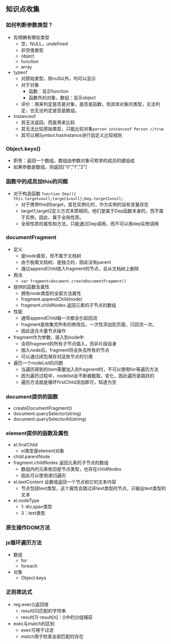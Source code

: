 ## 知识点收集
### 如何判断参数类型？
* 先明确有哪些类型
    * 空，NULL，undefined
    * 非空值类型
    * object
    * function
    * array
* typeof
    * 对原始类型，除null以外，均可以显示
    * 对于对象
        * 函数：显示function
        * 函数外的对象，数组：显示object
    * 评价：用来判定是否是对象，是否是函数，但具体对象的类型，无法判定，也无法判定是否是数组。
* instanceof
    * 其无法返回，而是用来比较
    * 其无法比较原始类型，只能比较对象`person instanceof Person //true`
    * 其可以用Symbol.hasInstance进行自定义比较规则
### Object.keys()
* 职责：返回一个数组，数组由参数对象可枚举的成员的键组成
* 如果参数是数组，则返回["0","1","2"]

### 函数中的成员加this的问题
* 对于构造函数 `function Dep(){ this.target=null;target1=null};Dep.target2=null;`
    * 对于携带this的target，其在实例化时，作为实例的自有变量存在
    * target1,target2定义方式本质相同，他们是属于Dep函数本身的，而不属于实例，因此，属于全局性质。
    * 全局性质的属性和方法，只能通过Dep调用，而不可以用dep实例调用
### documentFragment
* 定义
  * 是node类型，但不属于文档树
  * 由于脱离文档树，是独立的，因此没有parent
  * 通过appendChild放入fragment的节点，会从文档树上删除
* 用法
  * `var fragment=document.createDocumentFragment()`
* 提供的函数及属性
  * 拥有node类型的全部方法属性
  * fragment.appendChild(node)
  * fragment.childNodes 返回元素的子节点的数组
* 性能
  * 通常appendChild每一次都会引起回流
  * fragment是收集完所有的修改后，一次性添加到页面，只回流一次。
  * 因此适合大量节点操作
* fragment作为参数，插入到node中
  * 会将fragment的所有子节点插入，而非片段自身
  * 插入node后，fragment将会失去所有的节点
  * 可以通过闭包保存对这些节点的引用
* 遍历一个nodeList的问题
  * 当遍历得到的item需要加入到fragment时，不可以使用for等遍历方法
  * 因为遍历过程中，nodelist会不断被截取，变化，因此遍历是跳跃的
  * 遍历方法就是循环firstChild添加即可，知道为空
### document提供的函数
* createDocumentFragment()
* document.querySelector(string)
* document.querySelectorAll(string)
### element提供的函数及属性
* el.firstChild
  * el类型是element对象
* child.parentNode
* fragment.childNodes 返回元素的子节点的数组
  * 数组内的元素依旧是节点类型，也存在childNodes
  * 因此可以使用递归遍历
* el.textContent 设置或返回一个节点和它的文本内容
  * 节点包括text类型，这个属性会跳过非text类型的节点，只输出text类型的文本
* el.nodeType
  * 1: div,span类型
  * 3：text类型
### 原生操作DOM方法
### js循环遍历方法
* 数组
  * for
  * foreach
* 对象
  * Object.keys
### 正则表达式
* reg.exec()返回值
  * result[0]匹配的字符串
  * result[1]-result[n]：()中的分组捕获
* exec与match的区别
    * exec可用于过滤
    * match用于检索全部匹配的存在